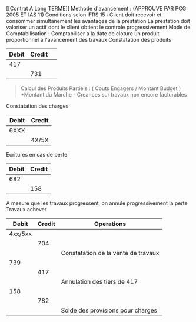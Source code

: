 [[Contrat A Long TERME]]
Methode d'avancement : (APPROUVE PAR PCG 2005 ET IAS 11)
	Conditions selon IFRS 15 : 
		Client doit recevoir et consommer simultanement les avantages de la prestation
		La prestation doit valoriser un actif dont le client obtient le controle progressivement 
	Mode de Comptabilisation : 
		Comptabiliser a la date de cloture un produit proportionnel a l'avancement des travaux 
Constatation des produits 

| Debit | Credit |     |
| ----- | ------ | --- |
| 417   |        |     |
|       | 731    |     |
> Calcul des Produits Partiels : ( Couts Engagers / Montant Budget ) *Montant du Marche - Creances sur travaux non encore facturables 

Constatation des charges 

| Debit | Credit |
| ----- | ------ |
| 6XXX  |        |
|       | 4X/5X  |
Ecritures en cas de perte

| Debit | Credit |
| ----- | ------ |
| 682   |        |
|       | 158    |

A mesure que les travaux progressent, on annule progressivement la perte 
Travaux achever

| Debit   | Credit | Operations                          |
| ------- | ------ | ----------------------------------- |
| 4xx/5xx |        |                                     |
|         | 704    |                                     |
|         |        | Constatation de la vente de travaux |
| 739     |        |                                     |
|         | 417    |                                     |
|         |        | Annulation des tiers de 417         |
| 158     |        |                                     |
|         | 782    |                                     |
|         |        | Solde des provisions pour charges   |
